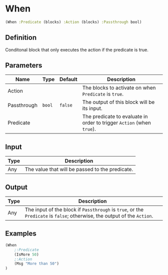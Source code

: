 # When

```clojure
(When :Predicate (blocks) :Action (blocks) :Passthrough bool)
```

## Definition
Conditonal block that only executes the action if the predicate is true.

## Parameters
| Name | Type | Default | Description |
|------|------|---------|-------------|
| Action |  |  | The blocks to activate on when `Predicate` is `true`. |
| Passthrough | `bool` | `false` | The output of this block will be its input. |
| Predicate |  |  | The predicate to evaluate in order to trigger `Action` (when `true`). |

## Input
| Type | Description |
|------|-------------|
| Any | The value that will be passed to the predicate. |

## Output
| Type | Description |
|------|-------------|
| Any | The input of the block if `Passthrough` is `true`, or the `Predicate` is `false`; otherwise, the output of the `Action`. |

## Examples

```clojure
(When
    ;:Predicate
    (IsMore 50)
    ;:Action
    (Msg "More than 50")
)
```
